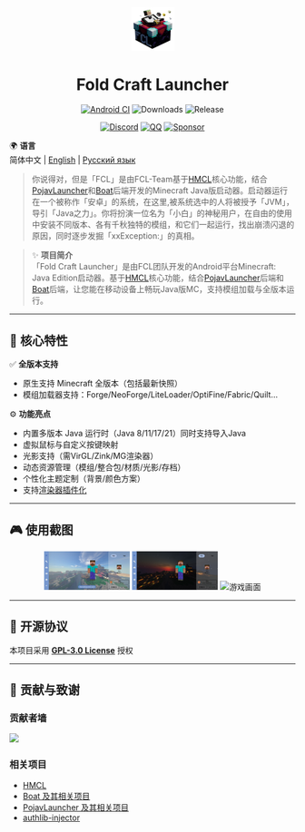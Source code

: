 <div align="center">
    <img width="75" src="/FCL/src/main/res/drawable/img_app.png"></img>
</div>

<h1 align="center">Fold Craft Launcher</h1>

<div align="center">

[![Android CI](https://github.com/FCL-Team/FoldCraftLauncher/actions/workflows/main.yml/badge.svg)](https://github.com/FCL-Team/FoldCraftLauncher/actions/workflows/main.yml)
![Downloads](https://img.shields.io/github/downloads/FCL-Team/FoldCraftLauncher/total?style=flat-square&color=f18cb9)
![Release](https://img.shields.io/github/v/release/FCL-Team/FoldCraftLauncher?style=flat-square&color=f18cb9)

[![Discord](https://img.shields.io/badge/Discord-red?logo=discord&logoColor=white)](https://discord.gg/ffhvuXTwyV)
[![QQ](https://img.shields.io/badge/QQ-green)](http://qm.qq.com/cgi-bin/qm/qr?_wv=1027&k=LwxydGEvBZJnn09sXOjkQo9tuuLcYwx5&authKey=seyY5pPUCIHMWS5FqVryq926T0G2GarSXetpxxV9DJxBVt%2FPcg1vxN%2F%2FXpsCowyk&noverify=0&group_code=762054349)
[![Sponsor](https://img.shields.io/badge/sponsor-blue?logo=GitHub-Sponsors)](https://afdian.com/@tungs)

</div>

🌍 **语言**  
简体中文 | [English](./README_EN.md) | [Русский язык](./README_RU.md)

> 你说得对，但是「FCL」是由FCL-Team基于[HMCL](https://github.com/HMCL-dev/HMCL)核心功能，结合[PojavLauncher](https://github.com/PojavLauncherTeam/PojavLauncher)和[Boat](https://github.com/AOF-Dev/Boat)后端开发的Minecraft Java版启动器。启动器运行在一个被称作「安卓」的系统，在这里,被系统选中的人将被授予「JVM」，导引「Java之力」。你将扮演一位名为「小白」的神秘用户，在自由的使用中安装不同版本、各有千秋独特的模组，和它们一起运行，找出崩溃闪退的原因，同时逐步发掘「xxException:」的真相。

> ✨ **项目简介**  
> 「Fold Craft Launcher」是由FCL团队开发的Android平台Minecraft: Java Edition启动器。基于[HMCL](https://github.com/HMCL-dev/HMCL)核心功能，结合[PojavLauncher](https://github.com/PojavLauncherTeam/PojavLauncher)后端和[Boat](https://github.com/AOF-Dev/Boat)后端，让您能在移动设备上畅玩Java版MC，支持模组加载与全版本运行。

---

## 🚀 核心特性

✅ **全版本支持**  
- 原生支持 Minecraft 全版本（包括最新快照）
- 模组加载器支持：Forge/NeoForge/LiteLoader/OptiFine/Fabric/Quilt...

⚙️ **功能亮点**  
- 内置多版本 Java 运行时（Java 8/11/17/21）同时支持导入Java
- 虚拟鼠标与自定义按键映射
- 光影支持（需VirGL/Zink/MG渲染器）
- 动态资源管理（模组/整合包/材质/光影/存档）
- 个性化主题定制（背景/颜色方案）
- 支持[渲染器插件化](https://github.com/ShirosakiMio/FCLRendererPlugin)

---

## 🎮 使用截图

<div align="center">
  <img src="/.github/images/ui_main_light.jpg" width="30%" alt="浅色界面">
  <img src="/.github/images/ui_main_dark.jpg" width="30%" alt="深色界面">
  <img src="/.github/images/game.jpg" width="30%" alt="游戏画面">
</div>

---

## 📜 开源协议

本项目采用 **[GPL-3.0 License](https://www.gnu.org/licenses/gpl-3.0.html)** 授权

---

## 🤝 贡献与致谢
### 贡献者墙
<a href="https://github.com/FCL-Team/FoldCraftLauncher/graphs/contributors">
  <img src="https://contrib.rocks/image?repo=FCL-Team/FoldCraftLauncher" />
</a>

### 相关项目
- [HMCL](https://github.com/HMCL-dev/HMCL)
- [Boat 及其相关项目](https://github.com/AOF-Dev/Boat)
- [PojavLauncher 及其相关项目](https://github.com/PojavLauncherTeam/PojavLauncher)
- [authlib-injector](https://github.com/yushijinhun/authlib-injector)

